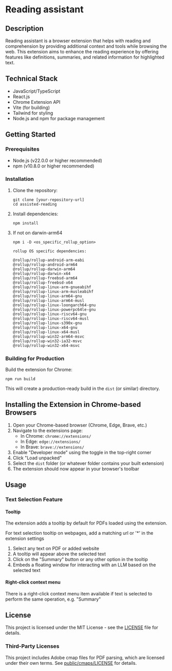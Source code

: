 # Reading assistant

## Description

Reading assistant is a browser extension that helps with reading and comprehension by providing additional context and tools while browsing the web. This extension aims to enhance the reading experience by offering features like definitions, summaries, and related information for highlighted text.

## Technical Stack

- JavaScript/TypeScript
- React.js
- Chrome Extension API
- Vite (for building)
- Tailwind for styling
- Node.js and npm for package management

## Getting Started

### Prerequisites

- Node.js (v22.0.0 or higher recommended)
- npm (v10.8.0 or higher recommended)

### Installation

1. Clone the repository:

   ```
   git clone [your-repository-url]
   cd assisted-reading
   ```

2. Install dependencies:

   ```
   npm install
   ```

3. If not on darwin-arm64

   ```
   npm i -D <os_specific_rollup_option>
   ```

   ```
   rollup OS specific dependencies:

   @rollup/rollup-android-arm-eabi
   @rollup/rollup-android-arm64
   @rollup/rollup-darwin-arm64
   @rollup/rollup-darwin-x64
   @rollup/rollup-freebsd-arm64
   @rollup/rollup-freebsd-x64
   @rollup/rollup-linux-arm-gnueabihf
   @rollup/rollup-linux-arm-musleabihf
   @rollup/rollup-linux-arm64-gnu
   @rollup/rollup-linux-arm64-musl
   @rollup/rollup-linux-loongarch64-gnu
   @rollup/rollup-linux-powerpc64le-gnu
   @rollup/rollup-linux-riscv64-gnu
   @rollup/rollup-linux-riscv64-musl
   @rollup/rollup-linux-s390x-gnu
   @rollup/rollup-linux-x64-gnu
   @rollup/rollup-linux-x64-musl
   @rollup/rollup-win32-arm64-msvc
   @rollup/rollup-win32-ia32-msvc
   @rollup/rollup-win32-x64-msvc
   ```

### Building for Production

Build the extension for Chrome:

```
npm run build
```

This will create a production-ready build in the `dist` (or similar) directory.

## Installing the Extension in Chrome-based Browsers

1. Open your Chrome-based browser (Chrome, Edge, Brave, etc.)
2. Navigate to the extensions page:
   - In Chrome: `chrome://extensions/`
   - In Edge: `edge://extensions/`
   - In Brave: `brave://extensions/`
3. Enable "Developer mode" using the toggle in the top-right corner
4. Click "Load unpacked"
5. Select the `dist` folder (or whatever folder contains your built extension)
6. The extension should now appear in your browser's toolbar

## Usage

### Text Selection Feature

#### Tooltip

The extension adds a tooltip by default for PDFs loaded using the extension.

For text selection tooltip on webpages, add a matching url or '\*' in the extension settings

1. Select any text on PDF or added website
2. A tooltip will appear above the selected text
3. Click on the "Summary" button or any other option in the tooltip
4. Embeds a floating window for interacting with an LLM based on the selected text

#### Right-click context menu

There is a right-click context menu item available if text is selected to perform the same operation, e.g. "Summary"

## License

This project is licensed under the MIT License - see the [LICENSE](LICENSE) file for details.

### Third-Party Licenses

This project includes Adobe cmap files for PDF parsing, which are licensed under their own terms. See [public/cmaps/LICENSE](public/cmaps/LICENSE) for details.

